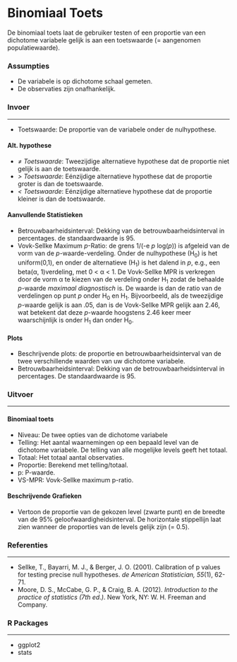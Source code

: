Binomiaal Toets
====
De binomiaal toets laat de gebruiker testen of een proportie van een dichotome variabele gelijk is aan een toetswaarde (= aangenomen populatiewaarde).

### Assumpties
- De variabele is op dichotome schaal gemeten.
- De observaties zijn onafhankelijk.

### Invoer 
----
- Toetswaarde: De proportie van de variabele onder de nulhypothese.

#### Alt. hypothese
- *&ne; Toetswaarde*: Tweezijdige alternatieve hypothese dat de proportie niet gelijk is aan de toetswaarde.
- *&gt; Toetswaarde*: Eénzijdige alternatieve hypothese dat de proportie groter is dan de toetswaarde.
- *&lt; Toetswaarde*: Eénzijdige alternatieve hypothese dat de proportie kleiner is dan de toetswaarde.

#### Aanvullende Statistieken
- Betrouwbaarheidsinterval: Dekking van de betrouwbaarheidsinterval in percentages. de standaardwaarde is 95.
- Vovk-Sellke Maximum *p*-Ratio: de grens 1/(-e *p* log(*p*)) is afgeleid van de vorm van de *p*-waarde-verdeling. Onder de nulhypothese (H<sub>0</sub>) is het uniform(0,1), en onder de alternatieve (H<sub>1</sub>) is het dalend in *p*, e.g., een beta(&#945;, 1)verdeling, met 0 < &#945; < 1. De Vovk-Sellke MPR is verkregen door de vorm &#945; te kiezen van de verdeling onder H<sub>1</sub> zodat de behaalde *p*-waarde *maximaal diagnostisch* is. De waarde is dan de ratio van de verdelingen op punt *p* onder H<sub>0</sub> en H<sub>1</sub>.
Bijvoorbeeld, als de tweezijdige *p*-waarde gelijk is aan .05, dan is de Vovk-Sellke MPR gelijk aan 2.46, wat betekent dat deze *p*-waarde hoogstens 2.46 keer meer waarschijnlijk is onder H<sub>1</sub> dan onder H<sub>0</sub>.

#### Plots
- Beschrijvende plots: de proportie en betrouwbaarheidsinterval van de twee verschillende waarden van uw dichotome variabele.
- Betrouwbaarheidsinterval: Dekking van de betrouwbaarheidsinterval in percentages. De standaardwaarde is 95.
 
### Uitvoer
-----------
#### Binomiaal toets
- Niveau: De twee opties van de dichotome variabele
- Telling: Het aantal waarnemingen op een bepaald level van de dichotome variabele. De telling van alle mogelijke levels geeft het totaal.
- Totaal: Het totaal aantal observaties.
- Proportie: Berekend met telling/totaal.
- p: P-waarde.
- VS-MPR: Vovk-Sellke maximum p-ratio.

#### Beschrijvende Grafieken
- Vertoon de proportie van de gekozen level (zwarte punt) en de breedte van de 95% geloofwaardigheidsinterval. De horizontale stippellijn laat zien wanneer de proporties van de levels gelijk zijn (= 0.5).

### Referenties
---
- Sellke, T., Bayarri, M. J., & Berger, J. O. (2001). Calibration of p values for testing precise null hypotheses. *de American Statistician, 55*(1), 62-71.
- Moore, D. S., McCabe, G. P., & Craig, B. A. (2012). *Introduction to the practice of statistics (7th ed.)*. New York, NY: W. H. Freeman and Company.

### R Packages
---
- ggplot2
- stats
